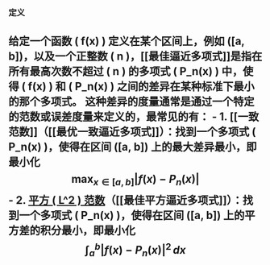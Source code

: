 ### 定义
给定一个函数 \( f(x) \) 定义在某个区间上，例如 \([a, b]\)，以及一个正整数 \( n \)，[[最佳逼近多项式]]是指在所有最高次数不超过 \( n \) 的多项式 \( P_n(x) \) 中，使得 \( f(x) \) 和 \( P_n(x) \) 之间的差异在某种标准下最小的那个多项式。
这种差异的度量通常是通过一个特定的范数或误差度量来定义的，最常见的有：
	- 1. [[一致范数]]（[[最优一致逼近多项式]]）：找到一个多项式 \( P_n(x) \)，使得在区间 \([a, b]\) 上的最大差异最小，即最小化
	  $$ \max_{x \in [a, b]} |f(x) - P_n(x)| $$
	- 2. [平方 \( L^2 \) 范数]([[平方欧几里得范数]])（[[最佳平方逼近多项式]]）：找到一个多项式 \( P_n(x) \)，使得在区间 \([a, b]\) 上的平方差的积分最小，即最小化
	  $$ \int_a^b |f(x) - P_n(x)|^2 \, dx $$
-
